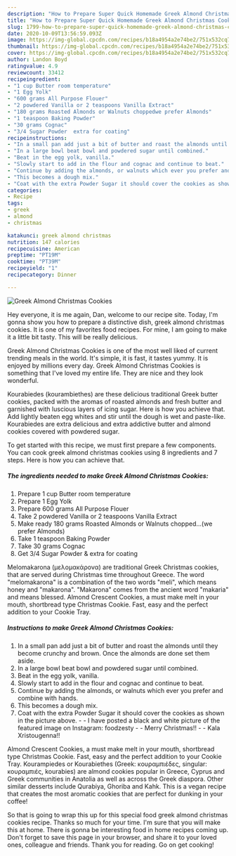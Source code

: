 ```yaml
---
description: "How to Prepare Super Quick Homemade Greek Almond Christmas Cookies"
title: "How to Prepare Super Quick Homemade Greek Almond Christmas Cookies"
slug: 1799-how-to-prepare-super-quick-homemade-greek-almond-christmas-cookies
date: 2020-10-09T13:56:59.093Z
image: https://img-global.cpcdn.com/recipes/b18a4954a2e74be2/751x532cq70/greek-almond-christmas-cookies-recipe-main-photo.jpg
thumbnail: https://img-global.cpcdn.com/recipes/b18a4954a2e74be2/751x532cq70/greek-almond-christmas-cookies-recipe-main-photo.jpg
cover: https://img-global.cpcdn.com/recipes/b18a4954a2e74be2/751x532cq70/greek-almond-christmas-cookies-recipe-main-photo.jpg
author: Landon Boyd
ratingvalue: 4.9
reviewcount: 33412
recipeingredient:
- "1 cup Butter room temperature"
- "1 Egg Yolk"
- "600 grams All Purpose Flouer"
- "2 powdered Vanilla or 2 teaspoons Vanilla Extract"
- "180 grams Roasted Almonds or Walnuts choppedwe prefer Almonds"
- "1 teaspoon Baking Powder"
- "30 grams Cognac"
- "3/4 Sugar Powder  extra for coating"
recipeinstructions:
- "In a small pan add just a bit of butter and roast the almonds until they become crunchy and brown. Once the almonds are done set them aside."
- "In a large bowl beat bowl and powdered sugar until combined."
- "Beat in the egg yolk, vanilla."
- "Slowly start to add in the flour and cognac and continue to beat."
- "Continue by adding the almonds, or walnuts which ever you prefer and combine with hands."
- "This becomes a dough mix."
- "Coat with the extra Powder Sugar it should cover the cookies as shown in the picture above.  I have posted a black and white picture of the featured image on Instagram: foodzesty  Merry Christmas!!  Kala Xristougenna!!"
categories:
- Recipe
tags:
- greek
- almond
- christmas

katakunci: greek almond christmas 
nutrition: 147 calories
recipecuisine: American
preptime: "PT19M"
cooktime: "PT39M"
recipeyield: "1"
recipecategory: Dinner

---
```



![Greek Almond Christmas Cookies](https://img-global.cpcdn.com/recipes/b18a4954a2e74be2/751x532cq70/greek-almond-christmas-cookies-recipe-main-photo.jpg)

Hey everyone, it is me again, Dan, welcome to our recipe site. Today, I'm gonna show you how to prepare a distinctive dish, greek almond christmas cookies. It is one of my favorites food recipes. For mine, I am going to make it a little bit tasty. This will be really delicious.

Greek Almond Christmas Cookies is one of the most well liked of current trending meals in the world. It's simple, it is fast, it tastes yummy. It is enjoyed by millions every day. Greek Almond Christmas Cookies is something that I've loved my entire life. They are nice and they look wonderful.

Kourabiedes (kourambiethes) are these delicious traditional Greek butter cookies, packed with the aromas of roasted almonds and fresh butter and garnished with luscious layers of icing sugar. Here is how you achieve that. Add lightly beaten egg whites and stir until the dough is wet and paste-like. Kourabiedes are extra delicious and extra addictive butter and almond cookies covered with powdered sugar.


To get started with this recipe, we must first prepare a few components. You can cook greek almond christmas cookies using 8 ingredients and 7 steps. Here is how you can achieve that.

<!--inarticleads1-->

##### The ingredients needed to make Greek Almond Christmas Cookies:

1. Prepare 1 cup Butter room temperature
1. Prepare 1 Egg Yolk
1. Prepare 600 grams All Purpose Flouer
1. Take 2 powdered Vanilla or 2 teaspoons Vanilla Extract
1. Make ready 180 grams Roasted Almonds or Walnuts chopped…(we prefer Almonds)
1. Take 1 teaspoon Baking Powder
1. Take 30 grams Cognac
1. Get 3/4 Sugar Powder &amp; extra for coating


Melomakarona (μελομακάρονα) are traditional Greek Christmas cookies, that are served during Christmas time throughout Greece. The word &#34;melomakarona&#34; is a combination of the two words &#34;meli&#34;, which means honey and &#34;makarona&#34;. &#34;Makarona&#34; comes from the ancient word &#34;makaria&#34; and means blessed. Almond Crescent Cookies, a must make melt in your mouth, shortbread type Christmas Cookie. Fast, easy and the perfect addition to your Cookie Tray. 

<!--inarticleads2-->

##### Instructions to make Greek Almond Christmas Cookies:

1. In a small pan add just a bit of butter and roast the almonds until they become crunchy and brown. Once the almonds are done set them aside.
1. In a large bowl beat bowl and powdered sugar until combined.
1. Beat in the egg yolk, vanilla.
1. Slowly start to add in the flour and cognac and continue to beat.
1. Continue by adding the almonds, or walnuts which ever you prefer and combine with hands.
1. This becomes a dough mix.
1. Coat with the extra Powder Sugar it should cover the cookies as shown in the picture above. -  - I have posted a black and white picture of the featured image on Instagram: foodzesty -  - Merry Christmas!! -  - Kala Xristougenna!!


Almond Crescent Cookies, a must make melt in your mouth, shortbread type Christmas Cookie. Fast, easy and the perfect addition to your Cookie Tray. Kourampiedes or Kourabiethes (Greek: κουραμπιέδες, singular: κουραμπιές, kourabies) are almond cookies popular in Greece, Cyprus and Greek communities in Anatolia as well as across the Greek diaspora. Other similar desserts include Qurabiya, Ghoriba and Kahk. This is a vegan recipe that creates the most aromatic cookies that are perfect for dunking in your coffee! 

So that is going to wrap this up for this special food greek almond christmas cookies recipe. Thanks so much for your time. I'm sure that you will make this at home. There is gonna be interesting food in home recipes coming up. Don't forget to save this page in your browser, and share it to your loved ones, colleague and friends. Thank you for reading. Go on get cooking!
